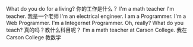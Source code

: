 What do you do for a living?
你的工作是什么？
    I'm a math teacher
    I'm teacher.
    我是一个老师
    I'm an electrical engineer.
    I am a Programmer.
    I'm a Web Programmer.
    I'm a Integernet Programmer.
Oh, really? What do you teach?
真的吗？教什么科目呢？
    I'm a math teacher at Carson College.
    我在 Carson College 教数学
